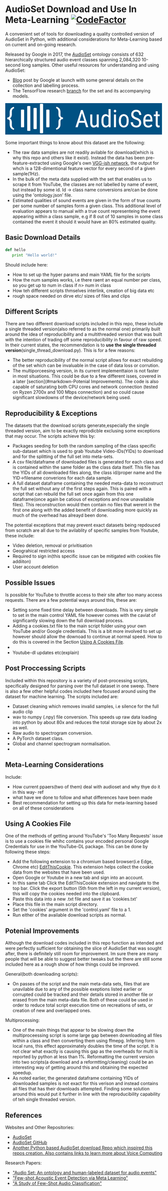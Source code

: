# AudioSet Download and Use In Meta-Learning    [![CodeFactor](https://www.codefactor.io/repository/github/cheggan/audioset-for-meta-learning/badge?s=750292eb018de440a569bba7ac43889da24f176e)](https://www.codefactor.io/repository/github/cheggan/audioset-for-meta-learning)
A convenient set of tools for downloading a quality controlled version of AudioSet in Python, with additional considerations for Meta-Learning based on current and on-going research.


Released by Google in 2017, the [AudioSet](https://research.google.com/audioset/) ontology consists of 632 hierarchically structured audio event classes spanning 2,084,320 10-second long samples. Other useful resources for understanding and using AudioSet:
- [Blog](https://ai.googleblog.com/2017/03/announcing-audioset-dataset-for-audio.html) post by Google at launch with some general details on the collection and labelling process.
- The TensorFlow research [branch](https://github.com/tensorflow/models/tree/master/research/audioset#models-for-audioset-a-large-scale-dataset-of-audio-events) for the set and its accompanying models.

<img src="images/AudioSet_logo.png" width="500" height="100" class="center"/>

Some important things to know about this dataset are the following:
- The raw data samples are not readily avilable for download(which is why this repo and others like it exist). Instead the data has been pre-feature-extracted using Google's own [VGG-ish network](https://github.com/tensorflow/models/tree/master/research/audioset/vggish), the output for whch is a 128-dimentional feature vector for every second of a given sample(1Hz).
- In the bulk of the meta data supplied with the set that enables us to scrape it from YouTube, the classes are not labelled by name of event, but instead by some id. Id -> class name conversions are/can be done using the 'ontology.json' file.
- Estimated qualities of sound events are given in the form of true counts per some number of samples form a given class. This additional level of evaluation appears to manual with a true count representeing the event appearing within a class sample, e.g if 8 out of 10 samples in some class contained the event it should it would have an 80% estimated quality.


## Basic Download Details
```python
def hello
   print "Hello world!"
```
Should include here:
- How to set up the hyper params and main YAML file for the scripts
- How the num samples works, i.e there raent an equal number per class, so you get up to num in class if n> num in class
- How teh different scripts thmselves interlink, creation of big data etc
- rough space needed on dirve etc/ sizes of files and clips


## Different Scripts
There are two different download scripts included in this repo, these include a single threaded version(also referred to as the normal one) primarily built around the idea of reproducibility and a multithreaded version that was built with the intention of trading off some reproducibility in favour of raw speed. In their current states, the recommendation is to **use the single threaded version**(single_thread_download.py). This is for a few reasons:
- The better reproducibility of the normal script allows for exact rebuilding of the set which can be invaluable in the case of data loss or corrution.
- The multiporceesing version, in its current implementtaion is not faster in most situations. This could be due to a few different isses, covered in a later [section](#markdown-Potenial Improvements). The code is also capable of saturating both CPU cores and network connection (tested on Ryzen 2700x and 100 Mbps connection) and so could cause significant slowdowns of the device/network being used.


## Reproducibility & Exceptions
The datasets that the download scripts generate,especially the single threaded version, aim to be exactly reprodicble exclusing some exceptions that may occur. The scripts achieve this by:
- Packages seeding for both the random sampling of the class specific sub-dataset which is used to grab Youtube Video-IDs(YIDs) to download and for the splitting of the full set into meta-sets.
- A csv file/dataframe of downloaded files is generated for each class and is contained within the same folder as the class data itself. This file has the YIDs of all downloaded files along, the class id/proper name and the YID->filename converions for each data sample.
- A full dataset dataframe containing the needed meta-data to reconstruct the full set without any of the first steps again. This is paired with a script that can rebuild the full set once again from this one dataframe(once again be catious of exceptions and now unavailable files). This reconstruction would then contain no files that werent in the first one along with the added benefit of downloading more quickly as much of the overhead has alreayd been done. 

The potential exceptions that may prevent exact datasets being repdouced from scratch are all due to the avilablity of specific samples from Youtube, these include:
- Video deletion, removal or privitisation
- Geograhical restricted access
- Required to sign in(this specific issue can be mitigated with cookies file addiiton)
- User account deletion

## Possible Issues
Is possible for YouTube to throttle access to their site after too many access requests. There are a few potential ways around this, these are:
- Setting some fixed time delay between downloads. This is very simple to set in the main control YAML file however comes with the caviat of significantly slowing down the full download process.
- Adding a cookies.txt file to the main script folder using your own YouTube and/or Google credentials. This is a bit more involved to set up however should allow the downoad to continue at normal speed. How to do this is covered in the Section  [Using A Cookies File](#markdown-Using-A-Cookies-File).
- 
- Youtube-dl updates etc(explain)

## Post Proccessing Scripts
Included within this repository is a variety of post-processing scripts, specifically designed for parsing over the full dataset in one sweep. There is also a few other helpful codes included here focused around using the dataset for machine learning. The scripts included are:
- Dataset cleaning which removes invalid samples, i.e silence for the full audio clip
- wav to numpy (.npy) file conversion. This speeds up raw data loading into python by about 80x and reduces the total storage size by about 2x as well.
- Raw audio to spectrogram conversion.
- A PyTorch dataset class.
- Global and channel spectrogram normalisation.
- 

## Meta-Learning Considerations
Include:
- How current ppaers(two of them) deal with audioset and why thye do it in this way- ref
- what have we done to follow and what differences have been made
- Best recommendation for setting up this data for meta-learning based on all of these considerations

## Using A Cookies File

One of the methods of getting around YouTube's 'Too Many Requests' issue is to use a cookies file whihc contains your encoded personal Google Credentials for use in the YouTube-DL package. This can be done by following these steps:
- Add the following extension to a chromium based browser(i.e Edge, Chrome etc) [EditThisCookie](https://chrome.google.com/webstore/detail/editthiscookie/fngmhnnpilhplaeedifhccceomclgfbg). This extension helps collect the cookie data from the websites that have been used.
- Open Google or Youtube in a new tab and sign into an account.
- In this same tab Click the EditThisCookie extension and navigate to the top bar. Click the export button (5th from the left in my current version), this will copy the cookies needed into the clipboard.
- Paste this data into a new .txt file and save it as 'cookies.txt'
- Place this file in the main script directory.
- Set the 'cookies' argument in the 'control.yaml' file to a 1. 
- Run either of the available download scripts as normal.

## Potenial Improvements
Although the download codes included in this repo function as intended and were perfectly sufficient for obtaining the slice of AudioSet that was sought after, there is definitely still room for improvement. Im sure there are many people that will be able to suggest better tweaks but the there are still some included here as a rough show of how things could be improved.

General(both downloading scripts):
- On passes of the script and the main meta-data sets, files that are unavilable due to any of the possible exeptions listed earlier or corrupted could be tracked and their details stored in another file or erased from the main meta-data file. Both of these could be used in order to reduce total script execution time on recreations of sets, or creation of new and overlapped ones.


Multiprocessing:
- One of the main things that appear to be slowing down the multiproceessing script is some large gap between downloading all files within a class and then converting them using ffmepg. Inferring form local runs, this effect approximately doubles the time of the script. It is not clear what exactly is causing this gap as the overheads for multi is reported by python at less than 1%. Reformatting the current version into two scripts(a download and a reformtting/cleaning) could be an interesting way of getting around this and obtaining the expected speedup.
- As noted earlier, the generated dataframe containing YIDs of downloaded samples is not exact for this verison and instead contains all files that has their downloads attempted. Finding some solution around this would put it further in line with the reproducibility capability of teh single threaded version.


## References
Websites and Other Repositories:
- [AudioSet](https://research.google.com/audioset/index.html)
- [AudioSet GitHub](https://github.com/audioset/ontology)
- [Another Python based AudioSet download Repo which inspired this repos creation. Also contains links to learn more about Voice Computing](https://github.com/jim-schwoebel/download_audioset)

Research Papers:
- ["Audio Set: An ontology and human-labeled dataset for audio events"](https://research.google/pubs/pub45857/)
- ["Few-shot Acoustic Event Detection via Meta Learning"](https://arxiv.org/pdf/2002.09143.pdf)
- ["A Study of Few-Shot Audio Classification"](https://arxiv.org/abs/2012.01573)
